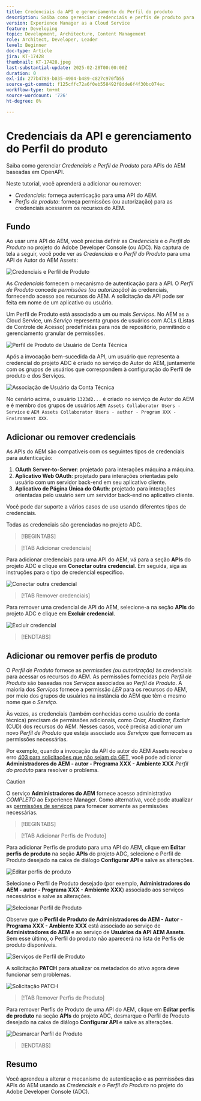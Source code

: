 ```yaml
---
title: Credenciais da API e gerenciamento do Perfil do produto
description: Saiba como gerenciar credenciais e perfis de produto para APIs do AEM.
version: Experience Manager as a Cloud Service
feature: Developing
topic: Development, Architecture, Content Management
role: Architect, Developer, Leader
level: Beginner
doc-type: Article
jira: KT-17428
thumbnail: KT-17428.jpeg
last-substantial-update: 2025-02-28T00:00:00Z
duration: 0
exl-id: 277b4789-b035-4904-b489-c827c970fb55
source-git-commit: f125cffc72a6f0eb558492f8dde6f4f30bc074ec
workflow-type: tm+mt
source-wordcount: '726'
ht-degree: 0%

---
```


# Credenciais da API e gerenciamento do Perfil do produto

Saiba como gerenciar _Credenciais e Perfil de Produto_ para APIs do AEM baseadas em OpenAPI.

Neste tutorial, você aprenderá a adicionar ou remover:

- _Credenciais_: forneça autenticação para uma API do AEM.
- _Perfis de produto_: forneça permissões (ou autorização) para as credenciais acessarem os recursos do AEM.

## Fundo

Ao usar uma API do AEM, você precisa definir as _Credenciais_ e o _Perfil do Produto_ no projeto do Adobe Developer Console (ou ADC). Na captura de tela a seguir, você pode ver as _Credenciais_ e o _Perfil do Produto_ para uma API de Autor do AEM Assets:

![Credenciais e Perfil de Produto](../assets/how-to/API-Credentials-Product-Profile.png)

As _Credenciais_ fornecem o mecanismo de autenticação para a API. O _Perfil de Produto_ concede _permissões (ou autorização)_ às credenciais, fornecendo acesso aos recursos do AEM. A solicitação da API pode ser feita em nome de um aplicativo ou usuário.

Um Perfil de Produto está associado a um ou mais _Serviços_. No AEM as a Cloud Service, um _Serviço_ representa grupos de usuários com ACLs (Listas de Controle de Acesso) predefinidas para nós de repositório, permitindo o gerenciamento granular de permissões.

![Perfil de Produto de Usuário de Conta Técnica](../assets/s2s/technical-account-user-product-profile.png)

Após a invocação bem-sucedida da API, um usuário que representa a credencial do projeto ADC é criado no serviço do Autor do AEM, juntamente com os grupos de usuários que correspondem à configuração do Perfil de produto e dos Serviços.

![Associação de Usuário da Conta Técnica](../assets/s2s/technical-account-user-membership.png)

No cenário acima, o usuário `1323d2...` é criado no serviço de Autor do AEM e é membro dos grupos de usuários `AEM Assets Collaborator Users - Service` e `AEM Assets Collaborator Users - author - Program XXX - Environment XXX`.

## Adicionar ou remover credenciais

As APIs do AEM são compatíveis com os seguintes tipos de credenciais para autenticação:

1. **OAuth Server-to-Server**: projetado para interações máquina a máquina.
1. **Aplicativo Web OAuth**: projetado para interações orientadas pelo usuário com um servidor back-end em seu aplicativo cliente.
1. **Aplicativo de Página Única do OAuth**: projetado para interações orientadas pelo usuário sem um servidor back-end no aplicativo cliente.

Você pode dar suporte a vários casos de uso usando diferentes tipos de credenciais.

Todas as credenciais são gerenciadas no projeto ADC.

>[!BEGINTABS]

>[!TAB Adicionar credenciais]

Para adicionar credenciais para uma API do AEM, vá para a seção **APIs** do projeto ADC e clique em **Conectar outra credencial**. Em seguida, siga as instruções para o tipo de credencial específico.

![Conectar outra credencial](../assets/how-to/connect-another-credential.png)

>[!TAB Remover credenciais]

Para remover uma credencial de API do AEM, selecione-a na seção **APIs** do projeto ADC e clique em **Excluir credencial**.

![Excluir credencial](../assets/how-to/delete-credential.png)


>[!ENDTABS]

## Adicionar ou remover perfis de produto

O _Perfil de Produto_ fornece as _permissões (ou autorização)_ às credenciais para acessar os recursos do AEM. As permissões fornecidas pelo _Perfil de Produto_ são baseadas nos _Serviços_ associados ao _Perfil de Produto_. A maioria dos _Serviços_ fornece a permissão _LER_ para os recursos do AEM, por meio dos grupos de usuários na instância do AEM que têm o mesmo nome que o _Serviço_.

Às vezes, as credenciais (também conhecidas como usuário de conta técnica) precisam de permissões adicionais, como _Criar, Atualizar, Excluir_ (CUD) dos recursos do AEM. Nesses casos, você precisa adicionar um novo _Perfil de Produto_ que esteja associado aos _Serviços_ que fornecem as permissões necessárias.

Por exemplo, quando a invocação da API do autor do AEM Assets recebe o erro [403 para solicitações que não sejam da GET](../use-cases/invoke-api-using-oauth-s2s.md#403-error-for-non-get-requests), você pode adicionar **Administradores do AEM - autor - Programa XXX - Ambiente XXX** _Perfil do produto_ para resolver o problema.

>[!CAUTION]
>
>O serviço **Administradores do AEM** fornece acesso administrativo _COMPLETO_ ao Experience Manager. Como alternativa, você pode atualizar as [permissões de serviços](./services-user-group-permission-management.md) para fornecer somente as permissões necessárias.

>[!BEGINTABS]

>[!TAB Adicionar Perfis de Produto]

Para adicionar Perfis de produto para uma API do AEM, clique em **Editar perfis de produto** na seção **APIs** do projeto ADC, selecione o Perfil de Produto desejado na caixa de diálogo **Configurar API** e salve as alterações.

![Editar perfis de produto](../assets/how-to/edit-product-profiles.png)

Selecione o Perfil de Produto desejado (por exemplo, **Administradores do AEM - autor - Programa XXX - Ambiente XXX**) associado aos serviços necessários e salve as alterações.

![Selecionar Perfil de Produto](../assets/how-to/select-product-profile.png)

Observe que o **Perfil de Produto de Administradores do AEM - Autor - Programa XXX - Ambiente XXX** está associado ao serviço de **Administradores do AEM** e ao serviço de **Usuários da API AEM Assets**. Sem esse último, o Perfil do produto não aparecerá na lista de Perfis de produto disponíveis.

![Serviços de Perfil de Produto](../assets/how-to/product-profile-services.png)

A solicitação **PATCH** para atualizar os metadados do ativo agora deve funcionar sem problemas.

![Solicitação PATCH](../assets/how-to/patch-request.png)


>[!TAB Remover Perfis de Produto]

Para remover Perfis de Produto de uma API do AEM, clique em **Editar perfis de produto** na seção **APIs** do projeto ADC, desmarque o Perfil de Produto desejado na caixa de diálogo **Configurar API** e salve as alterações.

![Desmarcar Perfil de Produto](../assets/how-to/deselect-product-profile.png)

>[!ENDTABS]

## Resumo

Você aprendeu a alterar o mecanismo de autenticação e as permissões das APIs do AEM usando as _Credenciais e o Perfil do Produto_ no projeto do Adobe Developer Console (ADC).
